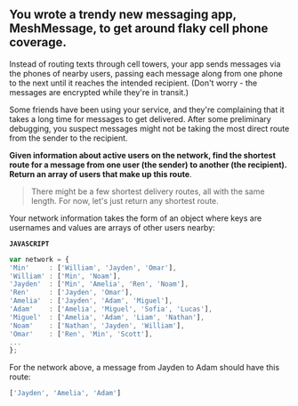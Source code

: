 ## You wrote a trendy new messaging app, MeshMessage, to get around flaky cell phone coverage.

Instead of routing texts through cell towers, your app sends messages via the phones of nearby users, passing each message along from one phone to the next until it reaches the intended recipient. (Don't worry - the messages are encrypted while they're in transit.)

Some friends have been using your service, and they're complaining that it takes a long time for messages to get delivered. After some preliminary debugging, you suspect messages might not be taking the most direct route from the sender to the recipient.

__Given information about active users on the network, find the shortest route for a message from one user (the sender) to another (the recipient). Return an array of users that make up this route__.

> There might be a few shortest delivery routes, all with the same length. For now, let's just return any shortest route.

Your network information takes the form of an object where keys are usernames and values are arrays of other users nearby:


__`JAVASCRIPT`__

```js
var network = {
'Min'     : ['William', 'Jayden', 'Omar'],
'William' : ['Min', 'Noam'],
'Jayden'  : ['Min', 'Amelia', 'Ren', 'Noam'],
'Ren'     : ['Jayden', 'Omar'],
'Amelia'  : ['Jayden', 'Adam', 'Miguel'],
'Adam'    : ['Amelia', 'Miguel', 'Sofia', 'Lucas'],
'Miguel'  : ['Amelia', 'Adam', 'Liam', 'Nathan'],
'Noam'    : ['Nathan', 'Jayden', 'William'],
'Omar'    : ['Ren', 'Min', 'Scott'],
...
};
```

For the network above, a message from Jayden to Adam should have this route:

```js
['Jayden', 'Amelia', 'Adam']
```
